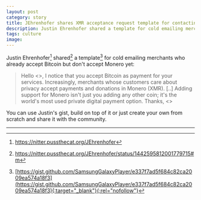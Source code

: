 ```yaml
---
layout: post
category: story
title: JEhrenhofer shares XMR acceptance request template for contacting BTC merchants
description: Justin Ehrenhofer shared a template for cold emailing merchants who already accept Bitcoin but don't accept Monero yet.
tags: culture
image: 
---
```


Justin Ehrenhofer[^1] shared[^2] a template[^3] for cold emailing merchants who already accept Bitcoin but don't accept Monero yet:

> Hello <>, I notice that you accept Bitcoin as payment for your services. Increasingly, merchants whose customers care about privacy accept payments and donations in Monero (XMR). [..] Adding support for Monero isn't just you adding any other coin; it's the world's most used private digital payment option. Thanks, <>

You can use Justin's gist, build on top of it or just create your own from scratch and share it with the community.

---

[^1]: https://nitter.pussthecat.org/JEhrenhofer
[^2]: https://nitter.pussthecat.org/JEhrenhofer/status/1442595812001779715#m
[^3]: [https://gist.github.com/SamsungGalaxyPlayer/e337f7ad5f684c82ca2009ea574a18f3](https://gist.github.com/SamsungGalaxyPlayer/e337f7ad5f684c82ca2009ea574a18f3){:target="_blank"}{:rel="nofollow"}


